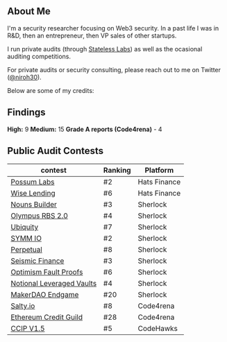 ## About Me
I'm a security researcher focusing on Web3 security. In a past life I was in R&D, then an entrepreneur, then VP sales of other startups. 

I run private audits (through [Stateless Labs](https://statelesslabs.xyz/)) as well as the ocasional auditing competitions. 

For private audits or security consulting, please reach out to me on Twitter ([@niroh30](https://x.com/niroh30)).

Below are some of my credits:

## Findings
**High:** 9
**Medium:** 15
**Grade A reports (Code4rena)** - 4

## Public Audit Contests


|contest             |Ranking             |Platform             |
|--------------------|--------------------|--------------------|
|[Possum Labs](https://app.hats.finance/audit-competitions/possum-labs-portals-0xed8965d49b8aeca763447d56e6da7f4e0506b2d3/leaderboard)|#2  |Hats Finance|
|[Wise Lending](https://app.hats.finance/audit-competitions/wise-lending-0xa2ca45d6e249641e595d50d1d9c69c9e3cd22573/leaderboard)|#6  |Hats Finance|
|[Nouns Builder](https://audits.sherlock.xyz/contests/111/leaderboard)|#3  |Sherlock|
|[Olympus RBS 2.0](https://audits.sherlock.xyz/contests/128/leaderboard)|#4  |Sherlock|
|[Ubiquity](https://audits.sherlock.xyz/contests/138/leaderboard)|#7 |Sherlock|
|[SYMM IO](https://audits.sherlock.xyz/contests/144/leaderboard)|#2 |Sherlock|
|[Perpetual](https://audits.sherlock.xyz/contests/219/leaderboard)|#8 |Sherlock|
|[Seismic Finance](https://audits.sherlock.xyz/contests/272/leaderboard)|#3 |Sherlock|
|[Optimism Fault Proofs](https://audits.sherlock.xyz/contests/205/leaderboard)|#6 |Sherlock|
|[Notional Leveraged Vaults](https://audits.sherlock.xyz/contests/446/leaderboard)|#4 |Sherlock|
|[MakerDAO Endgame](https://audits.sherlock.xyz/contests/333/leaderboard)|#20  |Sherlock|
|[Salty.io](https://code4rena.com/audits/2024-01-saltyio)|#8  |Code4rena|
|[Ethereum Credit Guild](https://code4rena.com/audits/2023-12-ethereum-credit-guild)|#28  |Code4rena|
|[CCIP V1.5](https://codehawks.cyfrin.io/c/2024-07-CL-CCIP/results?lt=contest&sc=reward&sj=reward&page=1&t=leaderboard)|#5  |CodeHawks|


